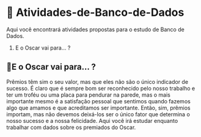 # 📘 Atividades-de-Banco-de-Dados
Aqui você encontrará atividades propostas para o estudo de Banco de Dados.
1. E o Oscar vai para... ?

## 🔹E o Oscar vai para... ?
Prêmios têm sim o seu valor, mas que eles não são o único indicador de sucesso. É claro que é sempre bom ser reconhecido pelo nosso trabalho e ter um troféu ou uma placa para pendurar na parede, mas o mais importante mesmo é a satisfação pessoal que sentimos quando fazemos algo que amamos e que acreditamos ser importante. Então, sim, prêmios importam, mas não devemos deixá-los ser o único fator que determina o nosso sucesso e a nossa felicidade.
Aqui você irá estudar enquanto trabalhar com dados sobre os premiados do Oscar.
